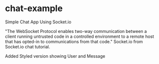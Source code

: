 # chat-example
Simple Chat App Using Socket.io

"The WebSocket Protocol enables two-way communication between a client running untrusted code in a controlled environment to a remote host that has opted-in to communications from that code." Socket.io from Socket.io chat tutorial.

Added Styled version showing User and Message
